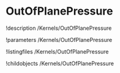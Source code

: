 <!-- MOOSE Documentation Stub: Remove this when content is added. -->

# OutOfPlanePressure
!description /Kernels/OutOfPlanePressure

!parameters /Kernels/OutOfPlanePressure

!listingfiles /Kernels/OutOfPlanePressure

!childobjects /Kernels/OutOfPlanePressure
